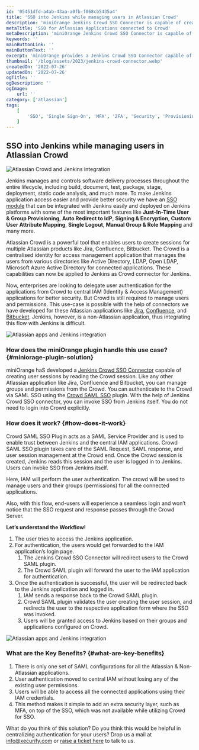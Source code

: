 ```yaml
---
id: '05451dfd-a4ab-43aa-a0fb-f068cb5435a4'
title: 'SSO into Jenkins while managing users in Atlassian Crowd'
description: 'miniOrange Jenkins Crowd SSO Connector is capable of creating user sessions by reading the Crowd session.'
metaTitle: 'SSO for Atlassian Applications connected to Crowd'
metaDescription: 'miniOrange Jenkins Crowd SSO Connector is capable of creating user sessions by reading the Crowd session.'
keywords: ''
mainButtonLink: ''
mainButtonText: ''
excerpt: 'miniOrange provides a Jenkins Crowd SSO Connector capable of creating user sessions by reading the Crowd session.'
thumbnail: '/blog/assets/2023/jenkins-crowd-connector.webp'
createdOn: '2022-07-26'
updatedOn: '2022-07-26'
ogTitle: ''
ogDescription: ''
ogImage:
    url: ''
category: ['atlassian']
tags:
    [
        'SSO', 'Single Sign-On', 'MFA', '2FA', 'Security', 'Provisioning', 'Two-factor Authentication', 'Multi-factor Authentication'
    ]
---
```


## SSO into Jenkins while managing users in Atlassian Crowd

![Atlassian Crowd and Jenkins integration](/blog/assets/2023/atlassian-crowd-and-jenkins-integration.webp)

Jenkins manages and controls software delivery processes throughout the entire lifecycle, including build, document, test, package, stage, deployment, static code analysis, and much more. To make Jenkins application access easier and provide better security we have an [SSO module](https://plugins.miniorange.com/jenkins-saml-single-sign-on-sso) that can be integrated with Jenkins easily and deployed on Jenkins platforms with some of the most important features like **Just-In-Time User & Group Provisioning**, **Auto Redirect to IdP**, **Signing & Encryption**, **Custom User Attribute Mapping**, **Single Logout**, **Manual Group & Role Mapping** and many more. 

Atlassian Crowd is a powerful tool that enables users to create sessions for multiple Atlassian products like Jira, Confluence, Bitbucket. The Crowd is a centralised identity for access management application that manages the users from various directories like Active Directory, LDAP, Open LDAP, Microsoft Azure Active Directory for connected applications. These capabilities can now be applied to Jenkins as Crowd connector for Jenkins.

Now, enterprises are looking to delegate user authentication for the applications from Crowd to central IAM (Identity & Access Management) applications for better security. But Crowd is still required to manage users and permissions. This use-case is possible with the help of connectors we have developed for these Atlassian applications like [Jira](https://marketplace.atlassian.com/apps/1220053/mo-sso-connector-for-crowd-and-jira?hosting=datacenter&tab=overview), [Confluence](https://marketplace.atlassian.com/apps/1220055/mo-sso-connector-for-crowd-and-confluence?hosting=datacenter&tab=overview), and [Bitbucket](https://marketplace.atlassian.com/apps/1220057/mo-sso-connector-for-crowd-and-bitbucket?hosting=datacenter&tab=overview). Jenkins, however, is a non-Atlassian application, thus integrating this flow with Jenkins is difficult. 

![Atlassian apps and Jenkins integration](/blog/assets/2023/atlassian-apps-and-jenkins-integration.webp)

### How does the miniOrange plugin handle this use case? {#miniorage-plugin-solution}

miniOrange haS developed a [Jenkins Crowd SSO Connector](https://miniorange.atlassian.net/servicedesk/customer/portal/2) capable of creating user sessions by reading the Crowd session. Like any other Atlassian application like Jira, Confluence and Bitbucket, you can manage groups and permissions from the Crowd. You can authenticate to the Crowd via SAML SSO using the [Crowd SAML SSO](https://marketplace.atlassian.com/apps/1218304) plugin. With the help of Jenkins Crowd SSO connector, you can invoke SSO from Jenkins itself. You do not need to login into Crowd explicitly.

### How does it work? {#how-does-it-work}

Crowd SAML SSO Plugin acts as a SAML Service Provider and is used to enable trust between Jenkins and the central IAM applications. Crowd SAML SSO plugin takes care of the SAML Request, SAML response, and user session management at the Crowd end. Once the Crowd session is created, Jenkins reads this session and the user is logged in to Jenkins. Users can invoke SSO from Jenkins itself.

Here, IAM will perform the user authentication. The crowd will be used to manage users and their groups (permissions) for all the connected applications.

Also, with this flow, end-users will experience a seamless login and won’t notice that the SSO request and response passes through the Crowd Server.

**Let’s understand the Workflow!**

1. The user tries to access the Jenkins application.
2. For authentication, the users would get forwarded to the IAM application’s login page.
    1. The Jenkins Crowd SSO Connector will redirect users to the Crowd SAML plugin.
    2. The Crowd SAML plugin will forward the user to the IAM application for authentication.
3. Once the authentication is successful, the user will be redirected back to the Jenkins application and logged in.
    1. IAM sends a response back to the Crowd SAML plugin.
    2. Crowd SAML plugin validates the user creating the user session, and redirects the user to the respective application form where the SSO was invoked.
    3. Users will be granted access to Jenkins based on their groups and applications configured on Crowd.

![Atlassian apps and Jenkins integration](/blog/assets/2023/jenkins-crowd-connector-workflow.webp)

### What are the Key Benefits? {#what-are-key-benefits}

1. There is only one set of SAML configurations for all the Atlassian & Non-Atlassian applications.
2. User authentication moved to central IAM without losing any of the existing user permissions.
3. Users will be able to access all the connected applications using their IAM credentials.
4. This method makes it simple to add an extra security layer, such as MFA, on top of the SSO, which was not available while utilizing Crowd for SSO.

What do you think of this solution? Do you think this would be helpful in centralizing authentication for your users? Drop us a mail at [info@xecurify.com](info@xecurify.com) or [raise a ticket here](https://miniorange.atlassian.net/servicedesk/customer/portal/2) to talk to us.